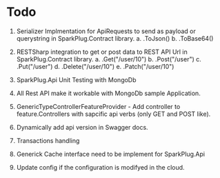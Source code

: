 # Todo

1. Serializer Implmentation for ApiRequests to send as payload or querystring in SparkPlug.Contract library. 
    a. .ToJson()
    b. .ToBase64()

2. RESTSharp integration to get or post data to REST API Url in SparkPlug.Contract library. 
    a. .Get("/user/10")
    b. .Post("/user")
    c. .Put("/user")
    d. .Delete("/user/10")
    e. .Patch("/user/10")

3. SparkPlug.Api Unit Testing with MongoDb
4. All Rest API make it workable with MongoDb sample Application.
5. GenericTypeControllerFeatureProvider - Add controller to feature.Controllers with sapcific api verbs (only GET and POST like).
6. Dynamically add api version in Swagger docs.
7. Transactions handling 
8. Generick Cache interface need to be implement for SparkPlug.Api
9. Update config if the configuration is modifyed in the cloud.

